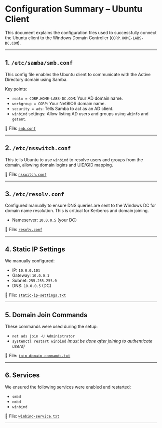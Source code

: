 # Configuration Summary – Ubuntu Client

This document explains the configuration files used to successfully connect the Ubuntu client to the Windows Domain Controller (`CORP.HOME-LABS-DC.COM`).

---

## 1. `/etc/samba/smb.conf`

This config file enables the Ubuntu client to communicate with the Active Directory domain using Samba.

Key points:
- `realm = CORP.HOME-LABS-DC.COM`: Your AD domain name.
- `workgroup = CORP`: Your NetBIOS domain name.
- `security = ads`: Tells Samba to act as an AD client.
- `winbind` settings: Allow listing AD users and groups using `wbinfo` and `getent`.

📄 File: [`smb.conf`](./smb.conf)

---

## 2. `/etc/nsswitch.conf`

This tells Ubuntu to use `winbind` to resolve users and groups from the domain, allowing domain logins and UID/GID mapping.

📄 File: [`nsswitch.conf`](./nsswitch.conf)

---

## 3. `/etc/resolv.conf`

Configured manually to ensure DNS queries are sent to the Windows DC for domain name resolution. This is critical for Kerberos and domain joining.

- Nameserver: `10.0.0.5` (your DC)

📄 File: [`resolv.conf`](./resolv.conf)

---

## 4. Static IP Settings

We manually configured:
- IP: `10.0.0.101`
- Gateway: `10.0.0.1`
- Subnet: `255.255.255.0`
- DNS: `10.0.0.5` (DC)

📄 File: [`static-ip-settings.txt`](./static-ip-settings.txt)

---

## 5. Domain Join Commands

These commands were used during the setup:
- `net ads join -U Administrator`
- `systemctl restart winbind` *(must be done after joining to authenticate users)*

📄 File: [`join-domain-commands.txt`](./join-domain-commands.txt)

---

## 6. Services

We ensured the following services were enabled and restarted:
- `smbd`
- `nmbd`
- `winbind`

📄 File: [`winbind-service.txt`](./winbind-service.txt)

---

